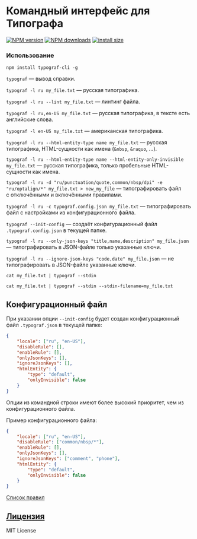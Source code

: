 Командный интерфейс для Типографа
=============================
[![NPM version](https://img.shields.io/npm/v/typograf-cli.svg?style=flat)](https://www.npmjs.com/package/typograf-cli)
[![NPM downloads](https://img.shields.io/npm/dm/typograf-cli.svg?style=flat)](https://www.npmjs.com/package/typograf-cli)
[![install size](https://packagephobia.com/badge?p=typograf-cli)](https://packagephobia.com/result?p=typograf-cli)

### Использование
```
npm install typograf-cli -g
```

`typograf` — вывод справки.

`typograf -l ru my_file.txt` — русская типографика.

`typograf -l ru --lint my_file.txt` — линтинг файла.

`typograf -l ru,en-US my_file.txt` — русская типографика, в тексте есть английские слова.

`typograf -l en-US my_file.txt` — американская типографика.

`typograf -l ru --html-entity-type name my_file.txt` — русская типографика, HTML-сущности как имена (`&nbsp`, `&raquo`, …).

`typograf -l ru --html-entity-type name --html-entity-only-invisible my_file.txt` — русская типографика, только пробельные HTML-сущности как имена.

`typograf -l ru -d "ru/punctuation/quote,common/nbsp/dpi" -e "ru/optalign/*" my_file.txt > new_my_file` — типографировать файл с отключёнными и включёнными правилами.

`typograf -l ru -c typograf.config.json my_file.txt` — типографировать файл с настройками из конфигурационного файла.

`typograf --init-config` — создаёт конфигурационный файл `.typograf.config.json` в текущей папке.

`typograf -l ru --only-json-keys "title,name,description" my_file.json` — типографировать в JSON-файле только указанные ключи.

`typograf -l ru --ignore-json-keys "code,date" my_file.json` — не типографировать в JSON-файле указанные ключи.

`cat my_file.txt | typograf --stdin`

`cat my_file.txt | typograf --stdin --stdin-filename=my_file.txt`

## Конфигурационный файл
При указании опции `--init-config` будет создан конфигурационный файл `.typograf.json` в текущей папке:
```json
{
    "locale": ["ru", "en-US"],
    "disableRule": [],
    "enableRule": [],
    "onlyJsonKeys": [],
    "ignoreJsonKeys": [],
    "htmlEntity": {
        "type": "default",
        "onlyInvisible": false
    }
}
```
Опции из командной строки имеют более высокий приоритет, чем из конфигурационного файла.

Пример конфигурационного файла:
```json
{
    "locale": ["ru", "en-US"],
    "disableRule": ["common/nbsp/*"],
    "enableRule": [],
    "onlyJsonKeys": [],
    "ignoreJsonKeys": ["comment", "phone"],
    "htmlEntity": {
        "type": "default",
        "onlyInvisible": false
    }
}
```
[Список правил](https://github.com/typograf/typograf/blob/dev/docs/RULES.ru.md)


## [Лицензия](./LICENSE.md)
MIT License
